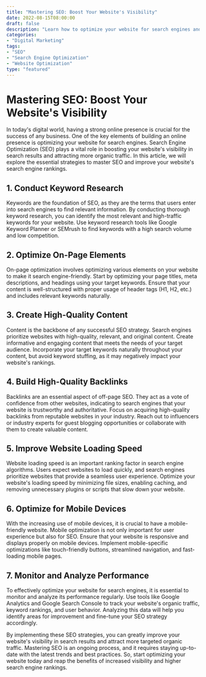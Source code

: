 ```yaml
---
title: "Mastering SEO: Boost Your Website's Visibility"
date: 2022-08-15T08:00:00
draft: false
description: "Learn how to optimize your website for search engines and increase its visibility in search results."
categories:
- "Digital Marketing"
tags:
- "SEO"
- "Search Engine Optimization"
- "Website Optimization"
type: "featured"
---
```


# Mastering SEO: Boost Your Website's Visibility

In today's digital world, having a strong online presence is crucial for the success of any business. One of the key elements of building an online presence is optimizing your website for search engines. Search Engine Optimization (SEO) plays a vital role in boosting your website's visibility in search results and attracting more organic traffic. In this article, we will explore the essential strategies to master SEO and improve your website's search engine rankings.

## 1. Conduct Keyword Research

Keywords are the foundation of SEO, as they are the terms that users enter into search engines to find relevant information. By conducting thorough keyword research, you can identify the most relevant and high-traffic keywords for your website. Use keyword research tools like Google Keyword Planner or SEMrush to find keywords with a high search volume and low competition.

## 2. Optimize On-Page Elements

On-page optimization involves optimizing various elements on your website to make it search engine-friendly. Start by optimizing your page titles, meta descriptions, and headings using your target keywords. Ensure that your content is well-structured with proper usage of header tags (H1, H2, etc.) and includes relevant keywords naturally.

## 3. Create High-Quality Content

Content is the backbone of any successful SEO strategy. Search engines prioritize websites with high-quality, relevant, and original content. Create informative and engaging content that meets the needs of your target audience. Incorporate your target keywords naturally throughout your content, but avoid keyword stuffing, as it may negatively impact your website's rankings.

## 4. Build High-Quality Backlinks

Backlinks are an essential aspect of off-page SEO. They act as a vote of confidence from other websites, indicating to search engines that your website is trustworthy and authoritative. Focus on acquiring high-quality backlinks from reputable websites in your industry. Reach out to influencers or industry experts for guest blogging opportunities or collaborate with them to create valuable content.

## 5. Improve Website Loading Speed

Website loading speed is an important ranking factor in search engine algorithms. Users expect websites to load quickly, and search engines prioritize websites that provide a seamless user experience. Optimize your website's loading speed by minimizing file sizes, enabling caching, and removing unnecessary plugins or scripts that slow down your website.

## 6. Optimize for Mobile Devices

With the increasing use of mobile devices, it is crucial to have a mobile-friendly website. Mobile optimization is not only important for user experience but also for SEO. Ensure that your website is responsive and displays properly on mobile devices. Implement mobile-specific optimizations like touch-friendly buttons, streamlined navigation, and fast-loading mobile pages.

## 7. Monitor and Analyze Performance

To effectively optimize your website for search engines, it is essential to monitor and analyze its performance regularly. Use tools like Google Analytics and Google Search Console to track your website's organic traffic, keyword rankings, and user behavior. Analyzing this data will help you identify areas for improvement and fine-tune your SEO strategy accordingly.

By implementing these SEO strategies, you can greatly improve your website's visibility in search results and attract more targeted organic traffic. Mastering SEO is an ongoing process, and it requires staying up-to-date with the latest trends and best practices. So, start optimizing your website today and reap the benefits of increased visibility and higher search engine rankings.
